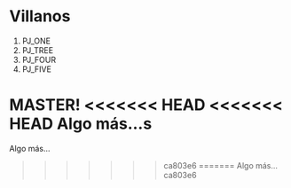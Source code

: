 # Villanos

1. PJ_ONE
3. PJ_TREE
4. PJ_FOUR
5. PJ_FIVE

MASTER!
<<<<<<< HEAD
<<<<<<< HEAD
Algo más...s
=======
Algo más...
>>>>>>> ca803e6
=======
Algo más...
>>>>>>> ca803e6
